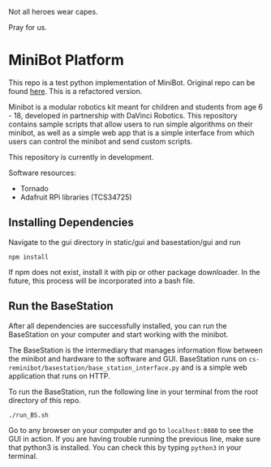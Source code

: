 Not all heroes wear capes.

Pray for us.

# MiniBot Platform

This repo is a test python implementation of MiniBot. Original repo can be found
[here](http://github.com/cornell-cup/cs-minibot). This is a refactored
version.

Minibot is a modular robotics kit meant for children and students from age 6 - 18,
developed in partnership with DaVinci Robotics. This repository contains sample
scripts that allow users to run simple algorithms on their minibot, as well as
a simple web app that is a simple interface from which users can control the
minibot and send custom scripts.

This repository is currently in development.

Software resources:
 - Tornado
 - Adafruit RPi libraries (TCS34725)
 
## Installing Dependencies 
Navigate to the gui directory in static/gui and basestation/gui and run 
```
npm install
```

If npm does not exist, install it with pip or other package downloader. In the future, this process will be incorporated into a bash file. 

## Run the BaseStation

After all dependencies are successfully installed, you can run the BaseStation on your
computer and start working with the minibot.

The BaseStation is the intermediary that manages information flow between the minibot and
hardware to the software and GUI. BaseStation runs on `cs-reminibot/basestation/base_station_interface.py` and is a
simple web application that runs on HTTP.

To run the BaseStation, run the following line in your terminal from the root directory
of this repo.

```
./run_BS.sh
```

Go to any browser on your computer and go to `localhost:8080` to see the GUI in action.
If you are having trouble running the previous line, make sure that python3 is installed.
You can check this by typing `python3` in your terminal.
